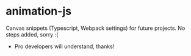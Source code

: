 # animation-js
Canvas snippets (Typescript, Webpack settings) for future projects. No steps added, sorry :(
- Pro developers will understand, thanks!
